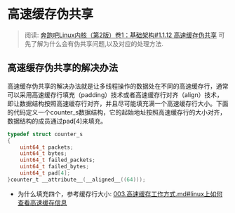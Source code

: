 # 高速缓存伪共享
> 阅读: [奔跑吧Linux内核（第2版）卷1：基础架构#1.1.12 高速缓存伪共享](../006.BOOKs/Run%20Linux%20Kernel%20(2nd%20Edition)%20Volume%201:%20Infrastructure.epub) 可先了解为什么会有伪共享问题,以及对应的处理方法.

## 高速缓存伪共享的解决办法
高速缓存伪共享的解决办法就是让多线程操作的数据处在不同的高速缓存行，通常可以采用高速缓存行填充（padding）技术或者高速缓存行对齐（align）技术，即让数据结构按照高速缓存行对齐，并且尽可能填充满一个高速缓存行大小。下面的代码定义一个counter_s数据结构，它的起始地址按照高速缓存行的大小对齐，数据结构的成员通过pad[4]来填充。
```c
typedef struct counter_s
{
    uint64_t packets;
    uint64_t bytes;
    uint64_t failed_packets;
    uint64_t failed_bytes;
    uint64_t pad[4];
}counter_t __attribute__(__aligned__((64)));
```
- 为什么填充四个，参考缓存行大小: [003.高速缓存工作方式.md#linux上如何查看高速缓存信息](./003.高速缓存/003.高速缓存工作方式.md#linux上如何查看高速缓存信息)